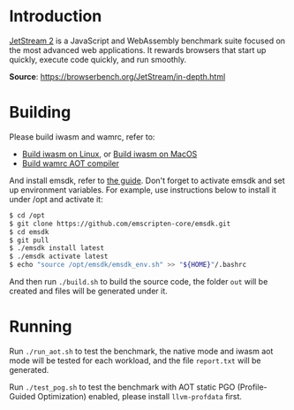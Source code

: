 # Introduction

[JetStream 2](https://browserbench.org/JetStream) is a JavaScript and WebAssembly benchmark suite focused on the most advanced web applications. It rewards browsers that start up quickly, execute code quickly, and run smoothly.

**Source**: https://browserbench.org/JetStream/in-depth.html

# Building

Please build iwasm and wamrc, refer to:
- [Build iwasm on Linux](../../../doc/build_wamr.md#linux), or [Build iwasm on MacOS](../../../doc/build_wamr.md#macos)
- [Build wamrc AOT compiler](../../../README.md#build-wamrc-aot-compiler)

And install emsdk, refer to [the guide](https://emscripten.org/docs/getting_started/downloads.html). Don't forget to activate
 emsdk and set up environment variables. For example, use instructions below to install it under /opt and activate it:
``` bash
$ cd /opt
$ git clone https://github.com/emscripten-core/emsdk.git
$ cd emsdk
$ git pull
$ ./emsdk install latest
$ ./emsdk activate latest
$ echo "source /opt/emsdk/emsdk_env.sh" >> "${HOME}"/.bashrc
```

And then run `./build.sh` to build the source code, the folder `out` will be created and files will be generated under it.

# Running

Run `./run_aot.sh` to test the benchmark, the native mode and iwasm aot mode will be tested for each workload, and the file `report.txt` will be generated.

Run `./test_pog.sh` to test the benchmark with AOT static PGO (Profile-Guided Optimization) enabled, please install `llvm-profdata` first.
